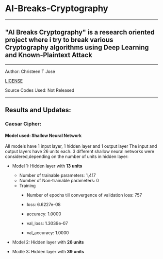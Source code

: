 # AI-Breaks-Cryptography

---
## "AI Breaks Cryptography" is a research oriented project where i try to break various Cryptography algorithms using Deep Learning and Known-Plaintext Attack

---
Author: Christeen T Jose 

[LICENSE](https://github.com/ChristeenTJose/AI-Breaks-Cryptography/blob/master/LICENSE)

Source Codes Used: Not Released

---
## Results and Updates: 
### Caesar Cipher:
#### Model used: Shallow Neural Network
All models have 1 input layer, 1 hidden layer and 1 output layer
The input and output layers have 26 units each.
3 different shallow neural networks were considered,depending on the number of units in hidden layer:
  * Model 1: Hidden layer with **13 units**
    * Number of trainable parameters: 1,417
    * Number of Non-trainable parameters: 0
    * Training
      * Number of epochs till convergence of validation loss: 757
      
      * loss: 6.6227e-08 
      * accuracy: 1.0000 
      * val_loss: 1.3039e-07 
      * val_accuracy: 1.0000
      
  * Model 2: Hidden layer with **26 units**
  
  * Modle 3: Hidden layer with **39 units**

